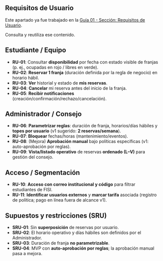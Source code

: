 ## Requisitos de Usuario

Este apartado ya fue trabajado en la 
[Guía 01 - Sección: Requisitos de Usuario](.../docs/project/requisitos/requisitos-usuarios.md).

Consulta y reutiliza ese contenido.

## Estudiante / Equipo
- **RU-01**: Consultar **disponibilidad** por fecha con estado visible de franjas (p. ej., ocupadas en rojo / libres en verde).
- **RU-02**: **Reservar 1 franja** (duración definida por la regla de negocio) en horario hábil.
- **RU-03**: **Ver** historial y estado de **mis reservas**.
- **RU-04**: **Cancelar** mi reserva antes del inicio de la franja.
- **RU-05**: **Recibir notificaciones** (creación/confirmación/rechazo/cancelación).

## Administrador / Consejo
- **RU-06**: **Parametrizar reglas**: duración de franja, horarios/días hábiles y **topes por usuario** (v1 sugerido: **2 reservas/semana**).
- **RU-07**: **Bloquear** fechas/horas (mantenimiento/eventos).
- **RU-08**: (Mejora) **Aprobación manual** bajo políticas específicas (v1: auto-aprobación por reglas).
- **RU-09**: **Vista/listado operativo** de reservas **ordenado (L–V)** para gestión del consejo.

## Acceso / Segmentación
- **RU-10**: **Acceso con correo institucional y código** para filtrar estudiantes de FISI.
- **RU-11**: **Identificar usuarios externos** y **marcar tarifa** asociada (registro de política; pago en línea fuera de alcance v1).

## Supuestos y restricciones (SRU)
- **SRU-01**: Sin **superposición** de reservas por usuario.
- **SRU-02**: El horario operativo y días hábiles son definidos por el Administrador.
- **SRU-03**: Duración de franja **no parametrizable**.
- **SRU-04**: MVP con **auto-aprobación por reglas**; la aprobación manual pasa a mejora.
